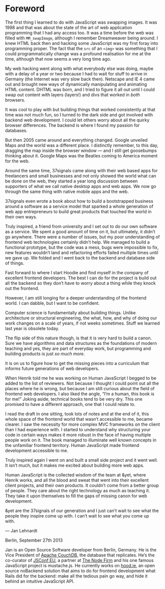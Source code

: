 # Foreword

The first thing I learned to do with JavaScript was swapping images. It was 1998 and that was about the state of the art of web application programming that I had any access too. It was a time before the web was filled with `MM_swapImage`, although I remember Dreamweaver being around. I knew HTML back then and hacking some JavaScript was my first foray into programming proper. The fact that the `src` of an `<img>` was something that I could programmatically change was a profound realisation for me at the time, although that now seems a very long time ago.

My web hacking went along with what everybody else was doing, maybe with a delay of a year or two because I had to wait for stuff to arrive in Germany (the Internet was very slow back then). Netscape and IE 4 came out and brought new ways of dynamically manipulating and animating HTML content. DHTML was born, and I tried to figure it all out until I could swap out content with layers (layers!) and divs that worked in *both* browsers.

It was cool to play with but building things that worked consistently at that time was not much fun, so I turned to the dark side and got involved with backend web development. I could let others worry about all the quirky browser differences. The backend is where I found my passion for databases.

But then 2005 came around and everything changed. Google unveiled Maps and the world was a different place. I distinctly remember, to this day, dragging the map inside the browser window — and I still get goosebumps thinking about it. Google Maps was the Beatles coming to America moment for the web.

Around the same time, 37signals came along with their web based apps for freelancers and small businesses and not only showed the world what can be done on the web, they started a year long discussion between supporters of what we call native desktop apps and web apps. We now go through the same thing with native mobile apps and the web.

37signals even wrote a book about how to build a bootstrapped business around a software as a service model that sparked a whole generation of web app entrepreneurs to build great products that touched the world in their own ways.

Truly inspired, a friend from university and I set out to do our own software as a service. We spent a good amount of time on it, but ultimately, it didn’t go anywhere. There were a number of issues, but my poor understanding of frontend web technologies certainly didn’t help. We managed to build a functional prototype, but the code was a mess, bugs were impossible to fix, new features wouldn’t land and refactoring efforts failed multiple times until we gave up. We folded and I went back to the backend and database side of things.

Fast forward to where I start Hoodie and find myself in the company of excellent frontend developers. The best I can do for the project is build out all the backend so they don’t have to worry about a thing while they knock out the frontend.

However, I am still longing for a deeper understanding of the frontend world. I can dabble, but I want to be confident.

Computer science is fundamentally about building things. Unlike architecture or structural engineering, the what, how, and why of doing our work changes on a scale of years, if not weeks sometimes. Stuff we learned last year is obsolete today.

The flip side of this nature though, is that it is very hard to build a canon. Sure we have algorithms and data structures as the foundations of modern teaching and yes, they are part of everyday work, but programming and building products is just *so much more*.

It is on us to figure how to get the missing pieces into a curriculum that informs future generations of web developers.

When Henrik told me he was working on Human JavaScript I begged to be added to the list of reviewers. Not because I thought I could point out all the places where he is wrong, but because I am still curious about the field of frontend web developers. I also liked the angle, “I’m a human, this book is for me!” Joking aside, technical books tend to be very dry. This one promised to have a different approach, one that I could relate to. 

I read the draft in one sitting, took lots of notes and at the end of it, this whole space of the frontend world that wasn’t accessible to me, became clearer. I saw the necessity for more complex MVC frameworks on the client than I had experience with. I started to understand why structuring your code in certain ways makes it more robust in the face of having multiple people work on it. The book managed to illuminate well known concepts in the unfamiliar frontend territory. Human JavaScript made frontend development accessible to me.

Truly inspired again I went on and built a small side project and it went well. It isn’t much, but it makes me excited about building more web apps.

Human JavaScript is the collected wisdom of the team at &yet, where Henrik works, and all the blood and sweat that went into their excellent client projects, and their own products. It couldn’t come from a better group of people. They care about the right technology as much as teaching it. They take it upon themselves to fill the gaps of missing canon for web development.

&yet are the 37signals of our generation and I just can’t wait to see what the people they inspire come up with. I can’t wait to see what you come up with.

— Jan Lehnardt

Berlin, September 27th 2013

Jan is an Open Source Software developer from Berlin, Germany. He is the Vice President of [Apache CouchDB](http://couchdb.apache.org), the database that replicates. He’s the co-curator of [JSConf EU](http://jsconf.eu), a partner at [The Node Firm](http://thenodefirm.com) and his one famous JavaScript project is mustache.js. He currently works on [hood.ie](http://hood.ie), an open source noBackend solution that aims to do for frontend development what Rails did for the backend: make all the tedious pain go way, and hide it behind an intuitive JavaScript API.
